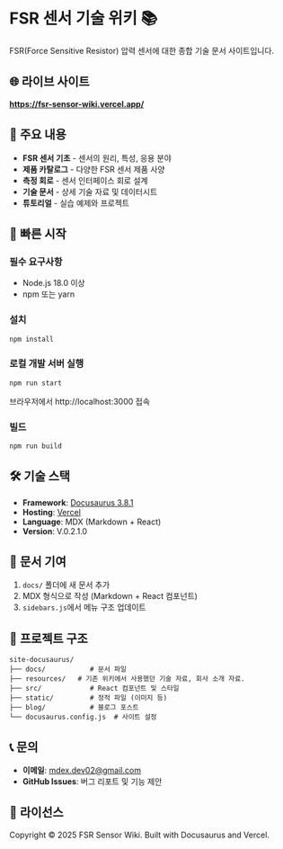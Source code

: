 # FSR 센서 기술 위키 📚

FSR(Force Sensitive Resistor) 압력 센서에 대한 종합 기술 문서 사이트입니다.

## 🌐 라이브 사이트
**https://fsr-sensor-wiki.vercel.app/**

## 📖 주요 내용

- **FSR 센서 기초** - 센서의 원리, 특성, 응용 분야
- **제품 카탈로그** - 다양한 FSR 센서 제품 사양
- **측정 회로** - 센서 인터페이스 회로 설계
- **기술 문서** - 상세 기술 자료 및 데이터시트
- **튜토리얼** - 실습 예제와 프로젝트

## 🚀 빠른 시작

### 필수 요구사항
- Node.js 18.0 이상
- npm 또는 yarn

### 설치
```bash
npm install
```

### 로컬 개발 서버 실행
```bash
npm run start
```

브라우저에서 http://localhost:3000 접속

### 빌드
```bash
npm run build
```

## 🛠 기술 스택

- **Framework**: [Docusaurus 3.8.1](https://docusaurus.io/)
- **Hosting**: [Vercel](https://vercel.com/)
- **Language**: MDX (Markdown + React)
- **Version**: V.0.2.1.0

## 📝 문서 기여

1. `docs/` 폴더에 새 문서 추가
2. MDX 형식으로 작성 (Markdown + React 컴포넌트)
3. `sidebars.js`에서 메뉴 구조 업데이트

## 📂 프로젝트 구조

```
site-docusaurus/
├── docs/           # 문서 파일
├── resources/   # 기존 위키에서 사용했던 기술 자료, 회사 소개 자료.
├── src/            # React 컴포넌트 및 스타일
├── static/         # 정적 파일 (이미지 등)
├── blog/           # 블로그 포스트
└── docusaurus.config.js  # 사이트 설정
```

## 📞 문의

- **이메일**: mdex.dev02@gmail.com
- **GitHub Issues**: 버그 리포트 및 기능 제안

## 📄 라이선스

Copyright © 2025 FSR Sensor Wiki. Built with Docusaurus and Vercel.